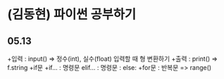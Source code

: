 # (김동현) 파이썬 공부하기
## 05.13
+입력 : input() => 정수(int), 실수(float) 입력할 때 형 변환하기
+출력 : print() => f.string
+if문
 +if... : 명령문 elif... : 명령문 : else:
 +for문 : 반복문 => range()
 
